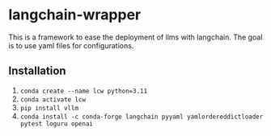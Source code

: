 # langchain-wrapper

This is a framework to ease the deployment of llms with langchain. The goal is to use yaml files for configurations.

## Installation
1. ```conda create --name lcw python=3.11```
2. ```conda activate lcw```
3. ```pip install vllm```
4. ```conda install -c conda-forge langchain pyyaml yamlordereddictloader pytest loguru openai```

